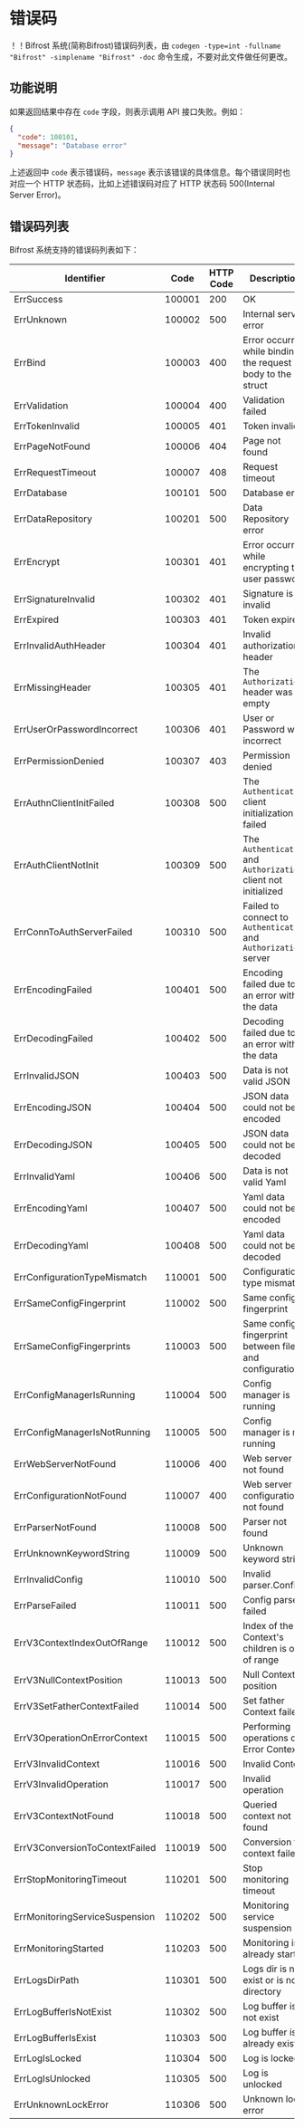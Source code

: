 # 错误码
！！Bifrost 系统(简称Bifrost)错误码列表，由 `codegen -type=int -fullname "Bifrost" -simplename "Bifrost" -doc` 命令生成，不要对此文件做任何更改。
## 功能说明
如果返回结果中存在 `code` 字段，则表示调用 API 接口失败。例如：
```json
{
  "code": 100101,
  "message": "Database error"
}
```
上述返回中 `code` 表示错误码，`message` 表示该错误的具体信息。每个错误同时也对应一个 HTTP 状态码，比如上述错误码对应了 HTTP 状态码 500(Internal Server Error)。
## 错误码列表
Bifrost 系统支持的错误码列表如下：

| Identifier                     | Code   | HTTP Code | Description                                                      |
|--------------------------------|--------|-----------|------------------------------------------------------------------|
| ErrSuccess                     | 100001 | 200       | OK                                                               |
| ErrUnknown                     | 100002 | 500       | Internal server error                                            |
| ErrBind                        | 100003 | 400       | Error occurred while binding the request body to the struct      |
| ErrValidation                  | 100004 | 400       | Validation failed                                                |
| ErrTokenInvalid                | 100005 | 401       | Token invalid                                                    |
| ErrPageNotFound                | 100006 | 404       | Page not found                                                   |
| ErrRequestTimeout              | 100007 | 408       | Request timeout                                                  |
| ErrDatabase                    | 100101 | 500       | Database error                                                   |
| ErrDataRepository              | 100201 | 500       | Data Repository error                                            |
| ErrEncrypt                     | 100301 | 401       | Error occurred while encrypting the user password                |
| ErrSignatureInvalid            | 100302 | 401       | Signature is invalid                                             |
| ErrExpired                     | 100303 | 401       | Token expired                                                    |
| ErrInvalidAuthHeader           | 100304 | 401       | Invalid authorization header                                     |
| ErrMissingHeader               | 100305 | 401       | The `Authorization` header was empty                             |
| ErrUserOrPasswordIncorrect     | 100306 | 401       | User or Password was incorrect                                   |
| ErrPermissionDenied            | 100307 | 403       | Permission denied                                                |
| ErrAuthnClientInitFailed       | 100308 | 500       | The `Authentication` client initialization failed                |
| ErrAuthClientNotInit           | 100309 | 500       | The `Authentication` and `Authorization` client not initialized  |
| ErrConnToAuthServerFailed      | 100310 | 500       | Failed to connect to `Authentication` and `Authorization` server |
| ErrEncodingFailed              | 100401 | 500       | Encoding failed due to an error with the data                    |
| ErrDecodingFailed              | 100402 | 500       | Decoding failed due to an error with the data                    |
| ErrInvalidJSON                 | 100403 | 500       | Data is not valid JSON                                           |
| ErrEncodingJSON                | 100404 | 500       | JSON data could not be encoded                                   |
| ErrDecodingJSON                | 100405 | 500       | JSON data could not be decoded                                   |
| ErrInvalidYaml                 | 100406 | 500       | Data is not valid Yaml                                           |
| ErrEncodingYaml                | 100407 | 500       | Yaml data could not be encoded                                   |
| ErrDecodingYaml                | 100408 | 500       | Yaml data could not be decoded                                   |
| ErrConfigurationTypeMismatch   | 110001 | 500       | Configuration type mismatch                                      |
| ErrSameConfigFingerprint       | 110002 | 500       | Same config fingerprint                                          |
| ErrSameConfigFingerprints      | 110003 | 500       | Same config fingerprint between files and configuration          |
| ErrConfigManagerIsRunning      | 110004 | 500       | Config manager is running                                        |
| ErrConfigManagerIsNotRunning   | 110005 | 500       | Config manager is not running                                    |
| ErrWebServerNotFound           | 110006 | 400       | Web server not found                                             |
| ErrConfigurationNotFound       | 110007 | 400       | Web server configuration not found                               |
| ErrParserNotFound              | 110008 | 500       | Parser not found                                                 |
| ErrUnknownKeywordString        | 110009 | 500       | Unknown keyword string                                           |
| ErrInvalidConfig               | 110010 | 500       | Invalid parser.Config                                            |
| ErrParseFailed                 | 110011 | 500       | Config parse failed                                              |
| ErrV3ContextIndexOutOfRange    | 110012 | 500       | Index of the Context's children is out of range                  |
| ErrV3NullContextPosition       | 110013 | 500       | Null Context position                                            |
| ErrV3SetFatherContextFailed    | 110014 | 500       | Set father Context failed                                        |
| ErrV3OperationOnErrorContext   | 110015 | 500       | Performing operations on Error Context                           |
| ErrV3InvalidContext            | 110016 | 500       | Invalid Context                                                  |
| ErrV3InvalidOperation          | 110017 | 500       | Invalid operation                                                |
| ErrV3ContextNotFound           | 110018 | 500       | Queried context not found                                        |
| ErrV3ConversionToContextFailed | 110019 | 500       | Conversion to context failed                                     |
| ErrStopMonitoringTimeout       | 110201 | 500       | Stop monitoring timeout                                          |
| ErrMonitoringServiceSuspension | 110202 | 500       | Monitoring service suspension                                    |
| ErrMonitoringStarted           | 110203 | 500       | Monitoring is already started                                    |
| ErrLogsDirPath                 | 110301 | 500       | Logs dir is not exist or is not a directory                      |
| ErrLogBufferIsNotExist         | 110302 | 500       | Log buffer is not exist                                          |
| ErrLogBufferIsExist            | 110303 | 500       | Log buffer is already exist                                      |
| ErrLogIsLocked                 | 110304 | 500       | Log is locked                                                    |
| ErrLogIsUnlocked               | 110305 | 500       | Log is unlocked                                                  |
| ErrUnknownLockError            | 110306 | 500       | Unknown lock error                                               |

